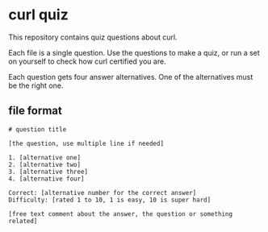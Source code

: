 # curl quiz

This repository contains quiz questions about curl. 

Each file is a single question. Use the questions to make a quiz, or run a set
on yourself to check how curl certified you are.

Each question gets four answer alternatives. One of the alternatives must be
the right one.

## file format


    # question title

    [the question, use multiple line if needed]

    1. [alternative one]
    2. [alternative two]
    3. [alternative three]
    4. [alternative four]

    Correct: [alternative number for the correct answer]
    Difficulty: [rated 1 to 10, 1 is easy, 10 is super hard]

    [free text comment about the answer, the question or something related]
